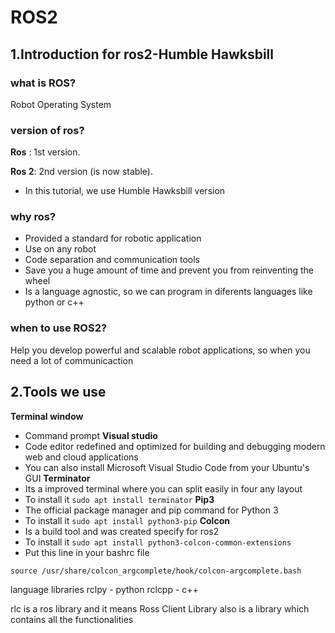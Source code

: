 # ROS2
## 1.Introduction for ros2-Humble Hawksbill

### what is ROS? 
Robot Operating System 

### version of ros?
**Ros** : 1st version. 

**Ros 2**: 2nd version (is now stable).
 - In this tutorial, we use Humble Hawksbill version

### why ros?
- Provided a standard for robotic application 
- Use on any robot
- Code separation and communication tools 
- Save you a huge amount of time and prevent you from reinventing the wheel 
- Is a language agnostic, so we can program in diferents languages like python or c++

### when to use ROS2?

Help you develop powerful and scalable robot applications, so when you need a lot of communicaction 

## 2.Tools we use 

**Terminal window**
  - Command prompt
**Visual studio**
  - Code editor redefined and optimized for building and debugging modern web and cloud applications
  - You can also install Microsoft Visual Studio Code from your Ubuntu's GUI
**Terminator**  
  - Its a improved terminal where you can split easily in four any layout
  - To install it `sudo apt install terminator`
**Pip3**
 - The official package manager and pip command for Python 3
 - To install it `sudo apt install python3-pip`
**Colcon**
 - Is a build tool and was created specify for ros2 
 - To install it `sudo apt install python3-colcon-common-extensions`
 - Put this line in your bashrc file

```
source /usr/share/colcon_argcomplete/hook/colcon-argcomplete.bash
```


language libraries 
rclpy - python
rclcpp - c++

rlc is a ros library and it means Ross Client Library also is a  library which contains all the functionalities 
